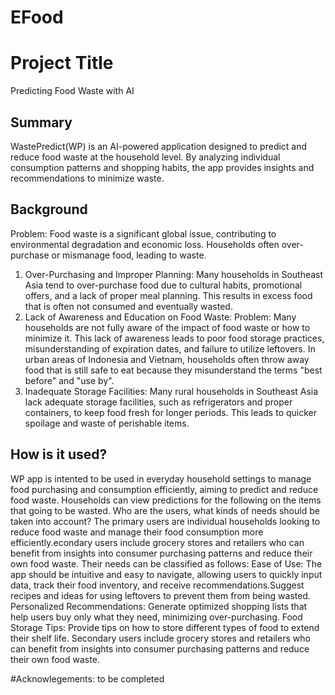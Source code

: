 # EFood
# Project Title
Predicting Food Waste with AI
## Summary
WastePredict(WP) is an AI-powered application designed to predict and reduce food waste at the household level. By analyzing individual consumption patterns and shopping habits, the app provides insights and recommendations to minimize waste. 
## Background
Problem: Food waste is a significant global issue, contributing to environmental degradation and economic loss. Households often over-purchase or mismanage food, leading to waste.
1. Over-Purchasing and Improper Planning: Many households in Southeast Asia tend to over-purchase food due to cultural habits, promotional offers, and a lack of proper meal planning. This results in excess food that is often not consumed and eventually wasted.
2. Lack of Awareness and Education on Food Waste: Problem: Many households are not fully aware of the impact of food waste or how to minimize it. This lack of awareness leads to poor food storage practices, misunderstanding of expiration dates, and failure to utilize leftovers. In urban areas of Indonesia and Vietnam, households often throw away food that is still safe to eat because they misunderstand the terms "best before" and "use by". 
3. Inadequate Storage Facilities: Many rural households in Southeast Asia lack adequate storage facilities, such as refrigerators and proper containers, to keep food fresh for longer periods. This leads to quicker spoilage and waste of perishable items.
## How is it used?
WP app is intented to be used in everyday household settings to manage food purchasing and consumption efficiently, aiming to predict and reduce food waste. Households can view predictions for the following on the items that going to be wasted. 
Who are the users, what kinds of needs should be taken into account?
The primary users are individual households looking to reduce food waste and manage their food consumption more efficiently.econdary users include grocery stores and retailers who can benefit from insights into consumer purchasing patterns and reduce their own food waste. Their needs can be classified as follows:
Ease of Use: The app should be intuitive and easy to navigate, allowing users to quickly input data, track their food inventory, and receive recommendations.Suggest recipes and ideas for using leftovers to prevent them from being wasted.
Personalized Recommendations: Generate optimized shopping lists that help users buy only what they need, minimizing over-purchasing.
Food Storage Tips: Provide tips on how to store different types of food to extend their shelf life.
Secondary users include grocery stores and retailers who can benefit from insights into consumer purchasing patterns and reduce their own food waste.

#Acknowlegements:
to be completed
 
